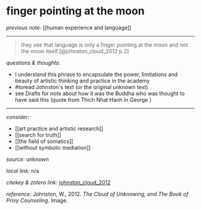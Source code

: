 # finger pointing at the moon

_previous note:_  [[human experience and language]]

---

>they see that language is only a finger pointing at the moon and not the moon itself.[@johnston_cloud_2012 p.2]

_questions & thoughts:_

- I understand this phrase to encapsulate the power, limitations and beauty of artistic thinking and practice in the academy
- #toread Johnston's text (or the original unknown text)
- see Drafts for note about how it was the Buddha who was thought to have said this (quote from Thich Nhat Hanh in George )

--- 

_consider:_ 

- [[art practice and artistic research]]
- [[search for truth]]
- [[the field of somatics]]
- [[without symbolic mediation]]


_source:_ unknown

_local link:_ n/a

_citekey & zotero link:_ [johnston_cloud_2012](zotero://select/items/1_5C9D6UZA)

_reference:_ Johnston, W., 2012. _The Cloud of Unknowing, and The Book of Privy Counseling_. Image.


